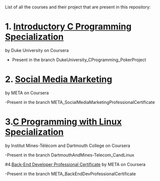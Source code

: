 List of all the courses and their project that are present in this repository:

# 1. [Introductory C Programming Specialization](https://www.coursera.org/specializations/c-programming?)
by Duke University on Coursera

 - Present in the branch DukeUniversity_CProgramming_PokerProject



# 2. [Social Media Marketing](https://www.coursera.org/professional-certificates/facebook-social-media-marketing?)
by META on Coursera

-Present in the branch META_SocialMediaMarketingProfessionalCertificate



# 3.[C Programming with Linux Specialization](https://www.coursera.org/specializations/c-programming-linux)
by Institut Mines-Télécom and Dartmouth College on Coursera

-Present in the branch DartmouthAndMines-Telecom_CandLinux




#4.[Back-End Developer Professional Certificate](https://www.coursera.org/professional-certificates/meta-back-end-developer)
by META on Coursera

-Present in the branch META_BackEndDevProfessionalCertificate